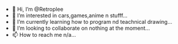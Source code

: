 - 👋 Hi, I’m @Retroplee
- 👀 I’m interested in cars,games,anime n stufff...
- 🌱 I’m currently learning how to program nd teachnical drawing...
- 💞️ I’m looking to collaborate on nothing at the moment...
- 📫 How to reach me n/a...

